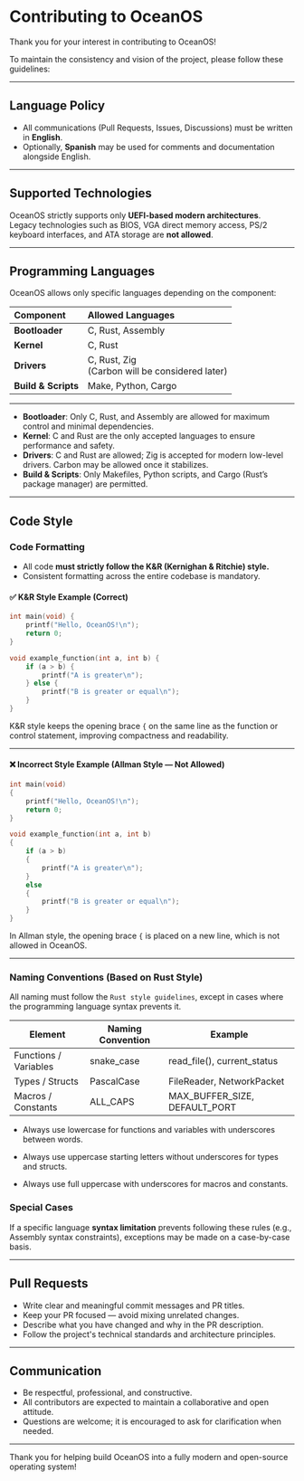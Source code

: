 # Contributing to OceanOS

Thank you for your interest in contributing to OceanOS!

To maintain the consistency and vision of the project, please follow these guidelines:

---

## Language Policy

- All communications (Pull Requests, Issues, Discussions) must be written in **English**.
- Optionally, **Spanish** may be used for comments and documentation alongside English.

---

## Supported Technologies

OceanOS strictly supports only **UEFI-based modern architectures**.  
Legacy technologies such as BIOS, VGA direct memory access, PS/2 keyboard interfaces, and ATA storage are **not allowed**.

---

## Programming Languages

OceanOS allows only specific languages depending on the component:

| **Component**       | **Allowed Languages**                                |
|:--------------------|:-----------------------------------------------------|
| **Bootloader**       | C, Rust, Assembly                                     |
| **Kernel**           | C, Rust                                               |
| **Drivers**          | C, Rust, Zig<br>(Carbon will be considered later)     |
| **Build & Scripts**  | Make, Python, Cargo                                   |

---

- **Bootloader**: Only C, Rust, and Assembly are allowed for maximum control and minimal dependencies.
- **Kernel**: C and Rust are the only accepted languages to ensure performance and safety.
- **Drivers**: C and Rust are allowed; Zig is accepted for modern low-level drivers. Carbon may be allowed once it stabilizes.
- **Build & Scripts**: Only Makefiles, Python scripts, and Cargo (Rust’s package manager) are permitted.

---

## Code Style

### Code Formatting

- All code **must strictly follow the K&R (Kernighan & Ritchie) style.**
- Consistent formatting across the entire codebase is mandatory.

#### ✅ K&R Style Example (Correct)

```c
int main(void) {
    printf("Hello, OceanOS!\n");
    return 0;
}

void example_function(int a, int b) {
    if (a > b) {
        printf("A is greater\n");
    } else {
        printf("B is greater or equal\n");
    }
}
```

K&R style keeps the opening brace `{` on the same line as the function or control statement, improving compactness and readability.

---

#### ❌ Incorrect Style Example (Allman Style — Not Allowed)

```c
int main(void)
{
    printf("Hello, OceanOS!\n");
    return 0;
}

void example_function(int a, int b)
{
    if (a > b)
    {
        printf("A is greater\n");
    }
    else
    {
        printf("B is greater or equal\n");
    }
}
```

In Allman style, the opening brace `{` is placed on a new line, which is not allowed in OceanOS.

---

### Naming Conventions (Based on Rust Style)

All naming must follow the `Rust style guidelines`, except in cases where the programming language syntax prevents it.

| Element               | Naming Convention | Example                       |
|-----------------------|-------------------|-------------------------------|
| Functions / Variables | snake_case        | read_file(), current_status   |
| Types / Structs       | PascalCase        | FileReader, NetworkPacket     |
| Macros / Constants    | ALL_CAPS          | MAX_BUFFER_SIZE, DEFAULT_PORT |

* Always use lowercase for functions and variables with underscores between words.

* Always use uppercase starting letters without underscores for types and structs.

* Always use full uppercase with underscores for macros and constants.

### Special Cases
If a specific language **syntax limitation** prevents following these rules (e.g., Assembly syntax constraints), exceptions may be made on a case-by-case basis.

---

## Pull Requests

- Write clear and meaningful commit messages and PR titles.
- Keep your PR focused — avoid mixing unrelated changes.
- Describe what you have changed and why in the PR description.
- Follow the project's technical standards and architecture principles.

---

## Communication

- Be respectful, professional, and constructive.
- All contributors are expected to maintain a collaborative and open attitude.
- Questions are welcome; it is encouraged to ask for clarification when needed.

---

Thank you for helping build OceanOS into a fully modern and open-source operating system!
